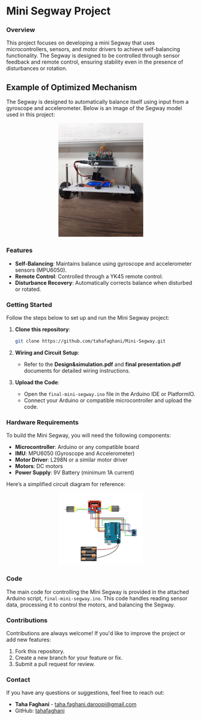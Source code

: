 
# Mini Segway Project

### Overview
This project focuses on developing a mini Segway that uses microcontrollers, sensors, and motor drivers to achieve self-balancing functionality. The Segway is designed to be controlled through sensor feedback and remote control, ensuring stability even in the presence of disturbances or rotation.

## Example of Optimized Mechanism

The Segway is designed to automatically balance itself using input from a gyroscope and accelerometer. Below is an image of the Segway model used in this project:

<p align="center">
  <img src="https://github.com/tahafaghani/Mini-Segway/blob/main/ROBOT.jpg" width="45%" alt="Segway Model"/>
</p>

### Features
- **Self-Balancing**: Maintains balance using gyroscope and accelerometer sensors (MPU6050).
- **Remote Control**: Controlled through a YK45 remote control.
- **Disturbance Recovery**: Automatically corrects balance when disturbed or rotated.
  
### Getting Started
Follow the steps below to set up and run the Mini Segway project:

1. **Clone this repository**:
   ```bash
   git clone https://github.com/tahafaghani/Mini-Segway.git
   ```

2. **Wiring and Circuit Setup**: 
   - Refer to the **Design&simulation.pdf** and **final presentation.pdf** documents for detailed wiring instructions.
   
3. **Upload the Code**:
   - Open the `final-mini-segway.ino` file in the Arduino IDE or PlatformIO.
   - Connect your Arduino or compatible microcontroller and upload the code.

### Hardware Requirements
To build the Mini Segway, you will need the following components:
- **Microcontroller**: Arduino or any compatible board
- **IMU**: MPU6050 (Gyroscope and Accelerometer)
- **Motor Driver**: L298N or a similar motor driver
- **Motors**: DC motors
- **Power Supply**: 9V Battery (minimum 1A current)
  
Here’s a simplified circuit diagram for reference:

<p align="center">
  <img src="https://github.com/tahafaghani/Mini-Segway/blob/main/Circuit.PNG" width="45%" alt="Circuit Diagram"/>
</p>

### Code
The main code for controlling the Mini Segway is provided in the attached Arduino script, `final-mini-segway.ino`. This code handles reading sensor data, processing it to control the motors, and balancing the Segway.

### Contributions
Contributions are always welcome! If you'd like to improve the project or add new features:
1. Fork this repository.
2. Create a new branch for your feature or fix.
3. Submit a pull request for review.

### Contact
If you have any questions or suggestions, feel free to reach out:

- **Taha Faghani** - [taha.faghani.daroopi@gmail.com](mailto:taha.faghani.daroopi@gmail.com)
- GitHub: [tahafaghani](https://github.com/tahafaghani)

